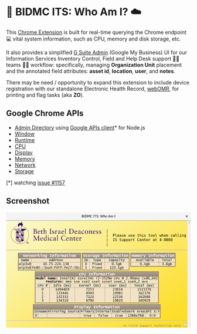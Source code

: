 # 🏥 BIDMC ITS: Who Am I? ☁️
This [Chrome Extension](https://developer.chrome.com/extensions) is built for real-time querying the Chrome endpoint 💻 vital system information, such as CPU, memory and disk storage, etc.

It also provides a simplified [G Suite Admin](https://admin.google.com) (Google My Business) UI for our Information Services Inventory Control, Field and Help Desk support 👨‍💻 teams 👩‍💻 workflow: specifically, managing **Organization Unit** placement and the annotated field attributes: **asset id**, **location**, **user**, and **notes**.

There may be need / opportunity to expand this extension to include device registration with our standalone Electronic Health Record, [webOMR](https://apps.bidmc.org/webomr_training/), for printing and flag tasks (aka **ZO**).

## Google Chrome APIs
* [Admin Directory](https://developers.google.com/apis-explorer/?hl=en_US#search/directory/admin/directory_v1/) using [Google APIs client](https://www.npmjs.com/package/googleapis)* for Node.js
* [Window](https://developer.chrome.com/apps/app.window.html)
* [Runtime](https://developer.chrome.com/apps/app.runtime.html)
* [CPU](https://developer.chrome.com/apps/system_cpu.html)
* [Display](https://developer.chrome.com/apps/system_display.html)
* [Memory](https://developer.chrome.com/apps/system_memory.html)
* [Network](https://developer.chrome.com/apps/system_network.html)
* [Storage](https://developer.chrome.com/apps/system_storage.html)

[*] watching [issue #1157]()

## Screenshot
![screenshot](./assets/screenshot.png)
